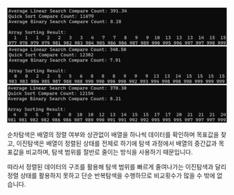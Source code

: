 ![](./image1.png)
![](./image2.png)
![](./image3.png)


순차탐색은 배열의 정렬 여부와 상관없이 배열을 하나씩 데이터를 확인하며 목표값을 찾고,
이진탐색은 배열이 정렬된 상태를 전제로 하기에 탐색 과정에서 배열의 중간값과 목표값을 비교하며, 탐색 범위를 절반로 줄이는 방식을 사용하기 때문입니다.

따라서 정렬된 데이터의 구조를 활용해 탐색 범위를 빠르게 줄여나가는 이진탐색과 달리 정렬 상태를 활용하지 못하고 단순 반복탐색을 수행하므로 비교횟수가 많을 수 밖에 없습니다.
